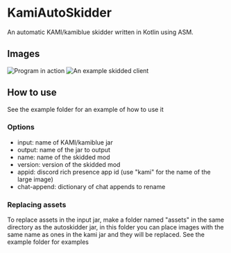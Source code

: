 # KamiAutoSkidder
An automatic KAMI/kamiblue skidder written in Kotlin using ASM.

## Images
![Program in action](https://cdn.discordapp.com/attachments/662312542822989827/695682782831050812/askid.png)
![An example skidded client](https://cdn.discordapp.com/attachments/662312542822989827/695683495821050006/2020-04-03_13.16.55.png)

## How to use
See the example folder for an example of how to use it

### Options
- input: name of KAMI/kamiblue jar
- output: name of the jar to output
- name: name of the skidded mod
- version: version of the skidded mod
- appid: discord rich presence app id (use "kami" for the name of the large image)
- chat-append: dictionary of chat appends to rename

### Replacing assets
To replace assets in the input jar, make a folder named "assets" in the same directory as the autoskidder jar, in this folder you can place images with the same name as ones in the kami jar and they will be replaced. See the example folder for examples